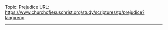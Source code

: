 Topic: Prejudice
URL: https://www.churchofjesuschrist.org/study/scriptures/tg/prejudice?lang=eng

---

